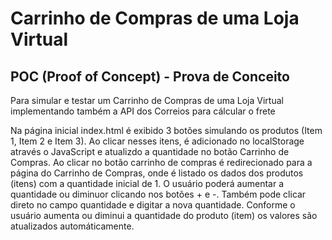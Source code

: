 # Carrinho de Compras de uma Loja Virtual
## POC (Proof of Concept) - Prova de Conceito
Para simular e testar um Carrinho de Compras de uma Loja Virtual implementando também a API dos Correios para cálcular o frete

Na página inicial index.html é exibido 3 botões simulando os produtos (Item 1, Item 2 e Item 3).
Ao clicar nesses itens, é adicionado no localStorage através o JavaScript e atualizdo a quantidade no botão Carrinho de Compras.
Ao clicar no botão carrinho de compras é redirecionado para a página do Carrinho de Compras, onde é listado os dados dos produtos (itens) com a quantidade inicial de 1. O usuário poderá aumentar a quantidade ou diminuor clicando nos botões + e -. Também pode clicar direto no campo quantidade e digitar a nova quantidade.
Conforme o usuário aumenta ou diminui a quantidade do produto (item) os valores são atualizados automáticamente.
